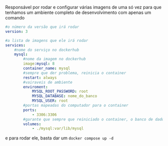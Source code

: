Responsável por rodar e configurar várias imagens de uma só vez para que tenhamos um ambiente completo de desenvolvimento com apenas um comando


``` yaml
#o número da versão que irá rodar
version: 3

#a lista de imagens que ele irá rodar
services:
	#nome do serviço no dockerhub
	mysql:
		#nome da imagem no dockerhub
		image:mysql: 8
		container_name: mysql
		#sempre que der problema, reinicia o container
		restart: always
		#vairaveis de ambiente
		enviroment:
			MYSQL_ROOT_PASSWORD: root
			MYSQL_DATABASE: nome_do_banco
			MYSQL_USER: root
		#portas mapeadas do computador para o container
		ports:
			- 3306:3306
		#garante que sempre que reiniciado o container, o banco de dados não será perdido pois está compatilhado em uma pasta no computador
		volumes:
			- ./mysql:var/lib/mysql


```

e para rodar ele, basta dar um `docker compose up -d`